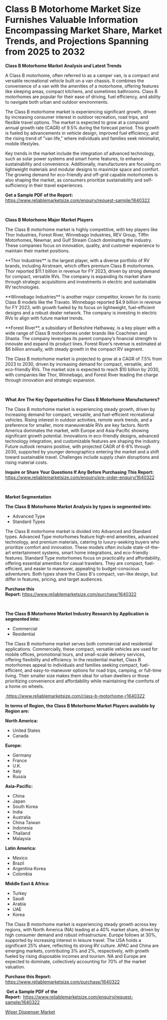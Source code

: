 <p><h1>Class B Motorhome Market Size Furnishes Valuable Information Encompassing Market Share, Market Trends, and Projections Spanning from 2025 to 2032</h1></p><p><strong>Class B Motorhome Market Analysis and Latest Trends</strong></p>
<p><p>A Class B motorhome, often referred to as a camper van, is a compact and versatile recreational vehicle built on a van chassis. It combines the convenience of a van with the amenities of a motorhome, offering features like sleeping areas, compact kitchens, and sometimes bathrooms. Class B motorhomes are popular for their ease of driving, fuel efficiency, and ability to navigate both urban and outdoor environments.</p><p>The Class B motorhome market is experiencing significant growth, driven by increasing consumer interest in outdoor recreation, road trips, and flexible travel options. The market is expected to grow at a compound annual growth rate (CAGR) of 9.5% during the forecast period. This growth is fueled by advancements in vehicle design, improved fuel efficiency, and the rising trend of "van life," where individuals and families seek minimalist, mobile lifestyles.</p><p>Key trends in the market include the integration of advanced technology, such as solar power systems and smart home features, to enhance sustainability and convenience. Additionally, manufacturers are focusing on lightweight materials and modular designs to maximize space and comfort. The growing demand for eco-friendly and off-grid capable motorhomes is also shaping the market, as consumers prioritize sustainability and self-sufficiency in their travel experiences.</p></p>
<p><strong>Get a Sample PDF of the Report:&nbsp;</strong> <a href="https://www.reliablemarketsize.com/enquiry/request-sample/1640322?utm_campaign=1720&utm_medium=2&utm_source=Github&utm_content=ia&utm_term=21012025&utm_id=class-b-motorhome">https://www.reliablemarketsize.com/enquiry/request-sample/1640322</a></p>
<p>&nbsp;</p>
<p><strong>Class B Motorhome Major Market Players</strong></p>
<p><p>The Class B motorhome market is highly competitive, with key players like Thor Industries, Forest River, Winnebago Industries, REV Group, Tiffin Motorhomes, Newmar, and Gulf Stream Coach dominating the industry. These companies focus on innovation, quality, and customer experience to maintain their market positions.</p><p>**Thor Industries** is the largest player, with a diverse portfolio of RV brands, including Airstream, which offers premium Class B motorhomes. Thor reported $11.1 billion in revenue for FY 2023, driven by strong demand for compact, versatile RVs. The company is expanding its market share through strategic acquisitions and investments in electric and sustainable RV technologies.</p><p>**Winnebago Industries** is another major competitor, known for its iconic Class B models like the Travato. Winnebago reported $4.9 billion in revenue for FY 2023, with growth fueled by its focus on lightweight, fuel-efficient designs and a robust dealer network. The company is investing in electric RVs to align with future market trends.</p><p>**Forest River**, a subsidiary of Berkshire Hathaway, is a key player with a wide range of Class B motorhomes under brands like Coachmen and Shasta. The company leverages its parent company’s financial strength to innovate and expand its product lines. Forest River’s revenue is estimated at $6 billion annually, with steady growth in the compact RV segment.</p><p>The Class B motorhome market is projected to grow at a CAGR of 7.5% from 2023 to 2030, driven by increasing demand for compact, versatile, and eco-friendly RVs. The market size is expected to reach $10 billion by 2030, with companies like Thor, Winnebago, and Forest River leading the charge through innovation and strategic expansion.</p></p>
<p>&nbsp;</p>
<p><strong>What Are The Key Opportunities For Class B Motorhome Manufacturers?</strong></p>
<p><p>The Class B motorhome market is experiencing steady growth, driven by increasing demand for compact, versatile, and fuel-efficient recreational vehicles. Rising interest in outdoor activities, remote work trends, and a preference for smaller, more maneuverable RVs are key factors. North America dominates the market, with Europe and Asia-Pacific showing significant growth potential. Innovations in eco-friendly designs, advanced technology integration, and customizable features are shaping the industry. Future outlook remains positive, with projected CAGR of 6-8% through 2030, supported by younger demographics entering the market and a shift toward sustainable travel. Challenges include supply chain disruptions and rising material costs.</p></p>
<p><strong>Inquire or Share Your Questions If Any Before Purchasing This Report:</strong> <a href="https://www.reliablemarketsize.com/enquiry/pre-order-enquiry/1640322?utm_campaign=1720&utm_medium=2&utm_source=Github&utm_content=ia&utm_term=21012025&utm_id=class-b-motorhome">https://www.reliablemarketsize.com/enquiry/pre-order-enquiry/1640322</a></p>
<p>&nbsp;</p>
<p><strong>Market Segmentation</strong></p>
<p><strong>The Class B Motorhome Market Analysis by types is segmented into:</strong></p>
<p><ul><li>Advanced Type</li><li>Standard Types</li></ul></p>
<p><p>The Class B motorhome market is divided into Advanced and Standard types. Advanced Type motorhomes feature high-end amenities, advanced technology, and premium materials, catering to luxury-seeking buyers who prioritize comfort and innovation. These models often include state-of-the-art entertainment systems, smart home integrations, and eco-friendly features. Standard Type motorhomes focus on practicality and affordability, offering essential amenities for casual travelers. They are compact, fuel-efficient, and easier to maneuver, appealing to budget-conscious adventurers. Both types share the Class B's compact, van-like design, but differ in features, pricing, and target audiences.</p></p>
<p><strong>Purchase this Report:&nbsp;</strong><a href="https://www.reliablemarketsize.com/purchase/1640322?utm_campaign=1720&utm_medium=2&utm_source=Github&utm_content=ia&utm_term=21012025&utm_id=class-b-motorhome">https://www.reliablemarketsize.com/purchase/1640322</a></p>
<p>&nbsp;</p>
<p><strong>The Class B Motorhome Market Industry Research by Application is segmented into:</strong></p>
<p><ul><li>Commercial</li><li>Residential</li></ul></p>
<p><p>The Class B motorhome market serves both commercial and residential applications. Commercially, these compact, versatile vehicles are used for mobile offices, promotional tours, and small-scale delivery services, offering flexibility and efficiency. In the residential market, Class B motorhomes appeal to individuals and families seeking compact, fuel-efficient, and easy-to-maneuver options for road trips, camping, or full-time living. Their smaller size makes them ideal for urban dwellers or those prioritizing convenience and affordability while maintaining the comforts of a home on wheels.</p></p>
<p><a href="https://www.reliablemarketsize.com/class-b-motorhome-r1640322?utm_campaign=1720&utm_medium=2&utm_source=Github&utm_content=ia&utm_term=21012025&utm_id=class-b-motorhome">&nbsp;https://www.reliablemarketsize.com/class-b-motorhome-r1640322</a></p>
<p><strong>In terms of Region, the Class B Motorhome Market Players available by Region are:</strong></p>
<p>
    <p> <strong> North America: </strong>
        <ul>
            <li>United States</li>
            <li>Canada</li>
        </ul>
        </p> 
    <p> <strong> Europe: </strong>
        <ul>
            <li>Germany</li>
            <li>France</li>
            <li>U.K.</li>
            <li>Italy</li>
            <li>Russia</li>
        </ul>
        </p> 
    <p> <strong> Asia-Pacific: </strong>
        <ul>
            <li>China</li>
            <li>Japan</li>
            <li>South Korea</li>
            <li>India</li>
            <li>Australia</li>
            <li>China Taiwan</li>
            <li>Indonesia</li>
            <li>Thailand</li>
            <li>Malaysia</li>
        </ul>
        </p> 
    <p> <strong> Latin America: </strong>
        <ul>
            <li>Mexico</li>
            <li>Brazil</li>
            <li>Argentina Korea</li>
            <li>Colombia</li>
        </ul>
        </p> 
    <p> <strong> Middle East & Africa: </strong>
        <ul>
            <li>Turkey</li>
            <li>Saudi</li>
            <li>Arabia</li>
            <li>UAE</li>
            <li>Korea</li>
        </ul>
    </p>
    </p>
<p><p>The Class B motorhome market is experiencing steady growth across key regions, with North America (NA) leading at a 40% market share, driven by high consumer demand and robust infrastructure. Europe follows at 30%, supported by increasing interest in leisure travel. The USA holds a significant 25% share, reflecting its strong RV culture. APAC and China are emerging markets, contributing 3% and 2%, respectively, with growth fueled by rising disposable incomes and tourism. NA and Europe are expected to dominate, collectively accounting for 70% of the market valuation.</p></p>
<p><strong>Purchase this Report: </strong><a href="https://www.reliablemarketsize.com/purchase/1640322?utm_campaign=1720&utm_medium=2&utm_source=Github&utm_content=ia&utm_term=21012025&utm_id=class-b-motorhome">https://www.reliablemarketsize.com/purchase/1640322</a></p>
<p>&nbsp;<strong>Get a Sample PDF of the Report:&nbsp;&nbsp;</strong><a href="https://www.reliablemarketsize.com/enquiry/request-sample/1640322?utm_campaign=1720&utm_medium=2&utm_source=Github&utm_content=ia&utm_term=21012025&utm_id=class-b-motorhome">https://www.reliablemarketsize.com/enquiry/request-sample/1640322</a></p>
<p><strong></strong></p>
<p><p><a href="https://github.com/ryanbell8967/Market-Research-Report-List-1/blob/main/wiper-dispenser-market.md?utm_campaign=1720&utm_medium=2&utm_source=Github&utm_content=ia&utm_term=21012025&utm_id=class-b-motorhome">Wiper Dispenser Market</a></p></p>